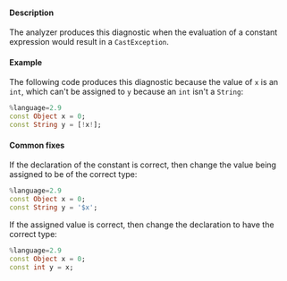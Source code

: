 #### Description

The analyzer produces this diagnostic when the evaluation of a constant
expression would result in a `CastException`.

#### Example

The following code produces this diagnostic because the value of `x` is an
`int`, which can't be assigned to `y` because an `int` isn't a `String`:

```dart
%language=2.9
const Object x = 0;
const String y = [!x!];
```

#### Common fixes

If the declaration of the constant is correct, then change the value being
assigned to be of the correct type:

```dart
%language=2.9
const Object x = 0;
const String y = '$x';
```

If the assigned value is correct, then change the declaration to have the
correct type:

```dart
%language=2.9
const Object x = 0;
const int y = x;
```